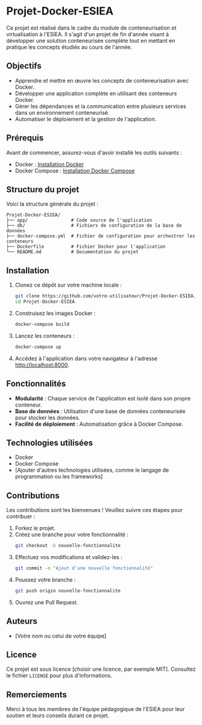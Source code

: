 # Projet-Docker-ESIEA

Ce projet est réalisé dans le cadre du module de conteneurisation et virtualisation à l'ESIEA. Il s'agit d'un projet de fin d'année visant à développer une solution conteneurisée complète tout en mettant en pratique les concepts étudiés au cours de l'année.

## Objectifs

- Apprendre et mettre en œuvre les concepts de conteneurisation avec Docker.
- Développer une application complète en utilisant des conteneurs Docker.
- Gérer les dépendances et la communication entre plusieurs services dans un environnement conteneurisé.
- Automatiser le déploiement et la gestion de l'application.

## Prérequis

Avant de commencer, assurez-vous d'avoir installé les outils suivants :

- Docker : [Installation Docker](https://docs.docker.com/get-docker/)
- Docker Compose : [Installation Docker Compose](https://docs.docker.com/compose/install/)

## Structure du projet

Voici la structure générale du projet :

```
Projet-Docker-ESIEA/
├── app/                # Code source de l'application
├── db/                 # Fichiers de configuration de la base de données
├── docker-compose.yml  # Fichier de configuration pour orchestrer les conteneurs
├── Dockerfile          # Fichier Docker pour l'application
└── README.md           # Documentation du projet
```

## Installation

1. Clonez ce dépôt sur votre machine locale :
   ```bash
   git clone https://github.com/votre-utilisateur/Projet-Docker-ESIEA.git
   cd Projet-Docker-ESIEA
   ```

2. Construisez les images Docker :
   ```bash
   docker-compose build
   ```

3. Lancez les conteneurs :
   ```bash
   docker-compose up
   ```

4. Accédez à l'application dans votre navigateur à l'adresse [http://localhost:8000](http://localhost:8000).

## Fonctionnalités

- **Modularité** : Chaque service de l'application est isolé dans son propre conteneur.
- **Base de données** : Utilisation d'une base de données conteneurisée pour stocker les données.
- **Facilité de déploiement** : Automatisation grâce à Docker Compose.

## Technologies utilisées

- Docker
- Docker Compose
- [Ajouter d'autres technologies utilisées, comme le langage de programmation ou les frameworks]

## Contributions

Les contributions sont les bienvenues ! Veuillez suivre ces étapes pour contribuer :

1. Forkez le projet.
2. Créez une branche pour votre fonctionnalité :
   ```bash
   git checkout -b nouvelle-fonctionnalite
   ```
3. Effectuez vos modifications et validez-les :
   ```bash
   git commit -m "Ajout d'une nouvelle fonctionnalité"
   ```
4. Poussez votre branche :
   ```bash
   git push origin nouvelle-fonctionnalite
   ```
5. Ouvrez une Pull Request.

## Auteurs

- [Votre nom ou celui de votre équipe]

## Licence

Ce projet est sous licence [choisir une licence, par exemple MIT]. Consultez le fichier `LICENSE` pour plus d'informations.

## Remerciements

Merci à tous les membres de l'équipe pédagogique de l'ESIEA pour leur soutien et leurs conseils durant ce projet.
